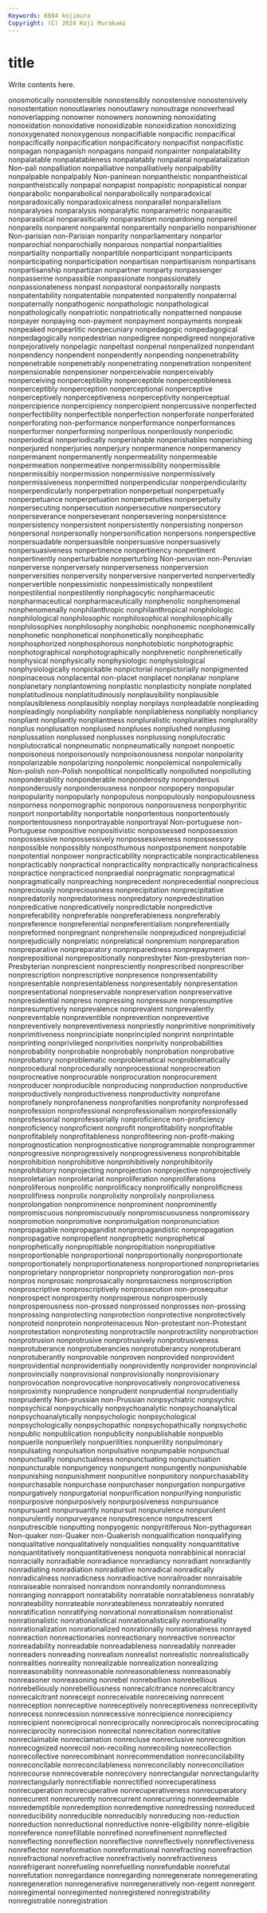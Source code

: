```yaml
---
Keywords: 6884 kojimura
Copyright: (C) 2024 Koji Murakami
---
```


# title

Write contents here.



onosmotically
nonostensible nonostensibly nonostensive nonostensively nonostentation nonoutlawries nonoutlawry nonoutrage nonoverhead nonoverlapping
nonowner nonowners nonowning nonoxidating nonoxidation nonoxidative nonoxidizable nonoxidization nonoxidizing nonoxygenated
nonoxygenous nonpacifiable nonpacific nonpacifical nonpacifically nonpacification nonpacificatory nonpacifist nonpacifistic nonpagan
nonpaganish nonpagans nonpaid nonpainter nonpalatability nonpalatable nonpalatableness nonpalatably nonpalatal nonpalatalization
Non-pali nonpalliation nonpalliative nonpalliatively nonpalpability nonpalpable nonpalpably Non-paninean nonpantheistic nonpantheistical
nonpantheistically nonpapal nonpapist nonpapistic nonpapistical nonpar nonparabolic nonparabolical nonparabolically nonparadoxical
nonparadoxically nonparadoxicalness nonparallel nonparallelism nonparalyses nonparalysis nonparalytic nonparametric nonparasitic nonparasitical
nonparasitically nonparasitism nonpardoning nonpareil nonpareils nonparent nonparental nonparentally nonpariello nonparishioner
Non-parisian non-Parisian nonparity nonparliamentary nonparlor nonparochial nonparochially nonparous nonpartial nonpartialities
nonpartiality nonpartially nonpartible nonparticipant nonparticipants nonparticipating nonparticipation nonpartisan nonpartisanism nonpartisans
nonpartisanship nonpartizan nonpartner nonparty nonpassenger nonpasserine nonpassible nonpassionate nonpassionately nonpassionateness
nonpast nonpastoral nonpastorally nonpasts nonpatentability nonpatentable nonpatented nonpatently nonpaternal nonpaternally
nonpathogenic nonpathologic nonpathological nonpathologically nonpatriotic nonpatriotically nonpatterned nonpause nonpayer nonpaying
non-payment nonpayment nonpayments nonpeak nonpeaked nonpearlitic nonpecuniary nonpedagogic nonpedagogical nonpedagogically
nonpedestrian nonpedigree nonpedigreed nonpejorative nonpejoratively nonpelagic nonpeltast nonpenal nonpenalized nonpendant
nonpendency nonpendent nonpendently nonpending nonpenetrability nonpenetrable nonpenetrably nonpenetrating nonpenetration nonpenitent
nonpensionable nonpensioner nonperceivable nonperceivably nonperceiving nonperceptibility nonperceptible nonperceptibleness nonperceptibly nonperception
nonperceptional nonperceptive nonperceptively nonperceptiveness nonperceptivity nonperceptual nonpercipience nonpercipiency nonpercipient nonpercussive
nonperfected nonperfectibility nonperfectible nonperfection nonperforate nonperforated nonperforating non-performance nonperformance nonperformances
nonperformer nonperforming nonperilous nonperilously nonperiodic nonperiodical nonperiodically nonperishable nonperishables nonperishing
nonperjured nonperjuries nonperjury nonpermanence nonpermanency nonpermanent nonpermanently nonpermeability nonpermeable nonpermeation
nonpermeative nonpermissibility nonpermissible nonpermissibly nonpermission nonpermissive nonpermissively nonpermissiveness nonpermitted nonperpendicular
nonperpendicularity nonperpendicularly nonperpetration nonperpetual nonperpetually nonperpetuance nonperpetuation nonperpetuities nonperpetuity nonpersecuting
nonpersecution nonpersecutive nonpersecutory nonperseverance nonperseverant nonpersevering nonpersistence nonpersistency nonpersistent nonpersistently
nonpersisting nonperson nonpersonal nonpersonally nonpersonification nonpersons nonperspective nonpersuadable nonpersuasible nonpersuasive
nonpersuasively nonpersuasiveness nonpertinence nonpertinency nonpertinent nonpertinently nonperturbable nonperturbing Non-peruvian non-Peruvian
nonperverse nonperversely nonperverseness nonperversion nonperversities nonperversity nonperversive nonperverted nonpervertedly nonpervertible
nonpessimistic nonpessimistically nonpestilent nonpestilential nonpestilently nonphagocytic nonpharmaceutic nonpharmaceutical nonpharmaceutically nonphenolic
nonphenomenal nonphenomenally nonphilanthropic nonphilanthropical nonphilologic nonphilological nonphilosophic nonphilosophical nonphilosophically nonphilosophies
nonphilosophy nonphobic nonphonemic nonphonemically nonphonetic nonphonetical nonphonetically nonphosphatic nonphosphorized nonphosphorous
nonphotobiotic nonphotographic nonphotographical nonphotographically nonphrenetic nonphrenetically nonphysical nonphysically nonphysiologic nonphysiological
nonphysiologically nonpickable nonpictorial nonpictorially nonpigmented nonpinaceous nonplacental non-placet nonplacet nonplanar
nonplane nonplanetary nonplantowning nonplastic nonplasticity nonplate nonplated nonplatitudinous nonplatitudinously nonplausibility
nonplausible nonplausibleness nonplausibly nonplay nonplays nonpleadable nonpleading nonpleadingly nonpliability nonpliable
nonpliableness nonpliably nonpliancy nonpliant nonpliantly nonpliantness nonpluralistic nonpluralities nonplurality nonplus
nonplusation nonplused nonpluses nonplushed nonplusing nonplussation nonplussed nonplusses nonplussing nonplutocratic
nonplutocratical nonpneumatic nonpneumatically nonpoet nonpoetic nonpoisonous nonpoisonously nonpoisonousness nonpolar nonpolarity
nonpolarizable nonpolarizing nonpolemic nonpolemical nonpolemically Non-polish non-Polish nonpolitical nonpolitically nonpolluted
nonpolluting nonponderability nonponderable nonponderosity nonponderous nonponderously nonponderousness nonpoor nonpopery nonpopular
nonpopularity nonpopularly nonpopulous nonpopulously nonpopulousness nonporness nonpornographic nonporous nonporousness nonporphyritic
nonport nonportability nonportable nonportentous nonportentously nonportentousness nonportrayable nonportrayal Non-portuguese non-Portuguese
nonpositive nonpositivistic nonpossessed nonpossession nonpossessive nonpossessively nonpossessiveness nonpossessory nonpossible nonpossibly
nonposthumous nonpostponement nonpotable nonpotential nonpower nonpracticability nonpracticable nonpracticableness nonpracticably nonpractical
nonpracticality nonpractically nonpracticalness nonpractice nonpracticed nonpraedial nonpragmatic nonpragmatical nonpragmatically nonpreaching
nonprecedent nonprecedential nonprecious nonpreciously nonpreciousness nonprecipitation nonprecipitative nonpredatorily nonpredatoriness nonpredatory
nonpredestination nonpredicative nonpredicatively nonpredictable nonpredictive nonpreferability nonpreferable nonpreferableness nonpreferably nonpreference
nonpreferential nonpreferentialism nonpreferentially nonpreformed nonpregnant nonprehensile nonprejudiced nonprejudicial nonprejudicially nonprelatic
nonprelatical nonpremium nonpreparation nonpreparative nonpreparatory nonpreparedness nonprepayment nonprepositional nonprepositionally nonpresbyter
Non-presbyterian non-Presbyterian nonprescient nonpresciently nonprescribed nonprescriber nonprescription nonprescriptive nonpresence nonpresentability
nonpresentable nonpresentableness nonpresentably nonpresentation nonpresentational nonpreservable nonpreservation nonpreservative nonpresidential nonpress
nonpressing nonpressure nonpresumptive nonpresumptively nonprevalence nonprevalent nonprevalently nonpreventable nonpreventible nonprevention
nonpreventive nonpreventively nonpreventiveness nonpriestly nonprimitive nonprimitively nonprimitiveness nonprincipiate nonprincipled nonprint
nonprintable nonprinting nonprivileged nonprivities nonprivity nonprobabilities nonprobability nonprobable nonprobably nonprobation
nonprobative nonprobatory nonproblematic nonproblematical nonproblematically nonprocedural nonprocedurally nonprocessional nonprocreation nonprocreative
nonprocurable nonprocuration nonprocurement nonproducer nonproducible nonproducing nonproduction nonproductive nonproductively nonproductiveness
nonproductivity nonprofane nonprofanely nonprofaneness nonprofanities nonprofanity nonprofessed nonprofession nonprofessional nonprofessionalism
nonprofessionally nonprofessorial nonprofessorially nonproficience non-proficiency nonproficiency nonproficient nonprofit nonprofitability nonprofitable
nonprofitablely nonprofitableness nonprofiteering non-profit-making nonprognostication nonprognosticative nonprogrammable nonprogrammer nonprogressive nonprogressively
nonprogressiveness nonprohibitable nonprohibition nonprohibitive nonprohibitively nonprohibitorily nonprohibitory nonprojecting nonprojection nonprojective
nonprojectively nonproletarian nonproletariat nonproliferation nonproliferations nonproliferous nonprolific nonprolificacy nonprolifically nonprolificness
nonprolifiness nonprolix nonprolixity nonprolixly nonprolixness nonprolongation nonprominence nonprominent nonprominently nonpromiscuous
nonpromiscuously nonpromiscuousness nonpromissory nonpromotion nonpromotive nonpromulgation nonpronunciation nonpropagable nonpropagandist nonpropagandistic
nonpropagation nonpropagative nonpropellent nonprophetic nonprophetical nonprophetically nonpropitiable nonpropitiation nonpropitiative nonproportionable
nonproportional nonproportionally nonproportionate nonproportionately nonproportionateness nonproportioned nonproprietaries nonproprietary nonproprietor nonpropriety
nonprorogation non-pros nonpros nonprosaic nonprosaically nonprosaicness nonproscription nonproscriptive nonproscriptively nonprosecution
non-prosequitur nonprospect nonprosperity nonprosperous nonprosperously nonprosperousness non-prossed nonprossed nonprosses non-prossing
nonprossing nonprotecting nonprotection nonprotective nonprotectively nonproteid nonprotein nonproteinaceous Non-protestant non-Protestant
nonprotestation nonprotesting nonprotractile nonprotractility nonprotraction nonprotrusion nonprotrusive nonprotrusively nonprotrusiveness nonprotuberance
nonprotuberancies nonprotuberancy nonprotuberant nonprotuberantly nonprovable nonproven nonprovided nonprovident nonprovidential nonprovidentially
nonprovidently nonprovider nonprovincial nonprovincially nonprovisional nonprovisionally nonprovisionary nonprovocation nonprovocative nonprovocatively
nonprovocativeness nonproximity nonprudence nonprudent nonprudential nonprudentially nonprudently Non-prussian non-Prussian nonpsychiatric
nonpsychic nonpsychical nonpsychically nonpsychoanalytic nonpsychoanalytical nonpsychoanalytically nonpsychologic nonpsychological nonpsychologically nonpsychopathic
nonpsychopathically nonpsychotic nonpublic nonpublication nonpublicity nonpublishable nonpueblo nonpuerile nonpuerilely nonpuerilities
nonpuerility nonpulmonary nonpulsating nonpulsation nonpulsative nonpumpable nonpunctual nonpunctually nonpunctualness nonpunctuating
nonpunctuation nonpuncturable nonpungency nonpungent nonpungently nonpunishable nonpunishing nonpunishment nonpunitive nonpunitory
nonpurchasability nonpurchasable nonpurchase nonpurchaser nonpurgation nonpurgative nonpurgatively nonpurgatorial nonpurification nonpurifying
nonpuristic nonpurposive nonpurposively nonpurposiveness nonpursuance nonpursuant nonpursuantly nonpursuit nonpurulence nonpurulent
nonpurulently nonpurveyance nonputrescence nonputrescent nonputrescible nonputting nonpyogenic nonpyritiferous Non-pythagorean Non-quaker
non-Quaker non-Quakerish nonqualification nonqualifying nonqualitative nonqualitatively nonqualities nonquality nonquantitative nonquantitatively
nonquantitativeness nonquota nonrabbinical nonracial nonracially nonradiable nonradiance nonradiancy nonradiant nonradiantly
nonradiating nonradiation nonradiative nonradical nonradically nonradicalness nonradicness nonradioactive nonrailroader nonraisable
nonraiseable nonraised nonrandom nonrandomly nonrandomness nonranging nonrapport nonratability nonratable nonratableness
nonratably nonrateability nonrateable nonrateableness nonrateably nonrated nonratification nonratifying nonrational nonrationalism
nonrationalist nonrationalistic nonrationalistical nonrationalistically nonrationality nonrationalization nonrationalized nonrationally nonrationalness nonrayed
nonreaction nonreactionaries nonreactionary nonreactive nonreactor nonreadability nonreadable nonreadableness nonreadably nonreader
nonreaders nonreading nonrealism nonrealist nonrealistic nonrealistically nonrealities nonreality nonrealizable nonrealization
nonrealizing nonreasonability nonreasonable nonreasonableness nonreasonably nonreasoner nonreasoning nonrebel nonrebellion nonrebellious
nonrebelliously nonrebelliousness nonrecalcitrance nonrecalcitrancy nonrecalcitrant nonreceipt nonreceivable nonreceiving nonrecent nonreception
nonreceptive nonreceptively nonreceptiveness nonreceptivity nonrecess nonrecession nonrecessive nonrecipience nonrecipiency nonrecipient
nonreciprocal nonreciprocally nonreciprocals nonreciprocating nonreciprocity nonrecision nonrecital nonrecitation nonrecitative nonreclaimable
nonreclamation nonrecluse nonreclusive nonrecognition nonrecognized nonrecoil non-recoiling nonrecoiling nonrecollection nonrecollective
nonrecombinant nonrecommendation nonreconcilability nonreconcilable nonreconcilableness nonreconcilably nonreconciliation nonrecourse nonrecoverable nonrecovery
nonrectangular nonrectangularity nonrectangularly nonrectifiable nonrectified nonrecuperatiness nonrecuperation nonrecuperative nonrecuperativeness nonrecuperatory
nonrecurent nonrecurently nonrecurrent nonrecurring nonredeemable nonredemptible nonredemption nonredemptive nonredressing nonreduced
nonreducibility nonreducible nonreducibly nonreducing non-reduction nonreduction nonreductional nonreductive nonre-eligibility nonre-eligible
nonreference nonrefillable nonrefined nonrefinement nonreflected nonreflecting nonreflection nonreflective nonreflectively nonreflectiveness
nonreflector nonreformation nonreformational nonrefracting nonrefraction nonrefractional nonrefractive nonrefractively nonrefractiveness nonrefrigerant
nonrefueling nonrefuelling nonrefundable nonrefutal nonrefutation nonregardance nonregarding nonregenerate nonregenerating nonregeneration
nonregenerative nonregeneratively non-regent nonregent nonregimental nonregimented nonregistered nonregistrability nonregistrable nonregistration
